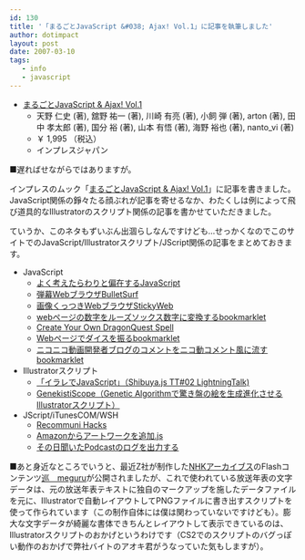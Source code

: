 ```yaml
---
id: 130
title: '「まるごとJavaScript &#038; Ajax! Vol.1」に記事を執筆しました'
author: dotimpact
layout: post
date: 2007-03-10
tags:
   - info
   - javascript
---
```

  * [まるごとJavaScript & Ajax! Vol.1][1] 
      * 天野 仁史 (著), 舘野 祐一 (著), 川崎 有亮 (著), 小飼 弾 (著), arton (著), 田中 孝太郎 (著), 国分 裕 (著), 山本 有悟 (著), 海野 裕也 (著), nanto_vi (著) 
      * ￥ 1,995 （税込）
      * インプレスジャパン 

■遅ればせながらではありますが。

インプレスのムック「[まるごとJavaScript & Ajax! Vol.1][2]」に記事を書きました。JavaScript関係の錚々たる顔ぶれが記事を寄せるなか、わたくしは例によって飛び道具的なIllustratorのスクリプト関係の記事を書かせていただきました。

ていうか、このネタもずいぶん出涸らしなんですけども…せっかくなのでこのサイトでのJavaScript/Illustratorスクリプト/JScript関係の記事をまとめておきます。

  * JavaScript 
      * [よく考えたらわりと偏在するJavaScript][3]
      * [弾幕WebブラウザBulletSurf][4]
      * [画像くっつきWebブラウザStickyWeb][5]
      * [webページの数字をルーズソックス数字に変換するbookmarklet][6]
      * [Create Your Own DragonQuest Spell][7]
      * [Webページでダイスを振るbookmarklet][8]
      * [ニコニコ動画開発者ブログのコメントをニコ動コメント風に流すbookmarklet][9]
  * Illustratorスクリプト 
      * [「イラレでJavaScript」（Shibuya.js TT#02 LightningTalk)][10]
      * [GenekistiScope（Genetic Algorithmで驚き盤の絵を生成進化させるIllustratorスクリプト）][11]
  * JScript/iTunesCOM/WSH 
      * [Recommuni Hacks][12]
      * [Amazonからアートワークを追加.js][13]
      * [その日聞いたPodcastのログを出力する][14]

■あと身近なところでいうと、最近Z社が制作した[NHKアーカイブス][15]のFlashコンテンツ[巡　meguru][16]が公開されましたが、これで使われている放送年表の文字データは、元の放送年表テキストに独自のマークアップを施したデータファイルを元に、Illustratorで自動レイアウトしてPNGファイルに書き出すスクリプトを使って作られています（この制作自体には僕は関わっていないですけども）。膨大な文字データが綺麗な書体できちんとレイアウトして表示できているのは、Illustratorスクリプトのおかげというわけです（CS2でのスクリプトのバグっぽい動作のおかげで弊社バイトのアオキ君がうなっていた気もしますが）。

 [1]: http://www.amazon.co.jp/exec/obidos/ASIN/4844323644/ref=nosim/saisoku-22
 [2]: http://www.amazon.co.jp/exec/obidos/ASIN/4844323644/ref=nosim/
 [3]: http://realtimemachine.sakura.ne.jp/collisions/study/javascript/JavascriptAnyWhere.html
 [4]: http://collisions.dotimpac.to/works/web/bulletSurf.html
 [5]: http://collisions.dotimpac.to/works/web/stickyWeb.html
 [6]: http://realtimemachine.sakura.ne.jp/collisions/study/betsuyaku.html
 [7]: http://realtimemachine.sakura.ne.jp/collisions/works/web/dqspell.html
 [8]: http://realtimemachine.sakura.ne.jp/collisions/works/web/dice.html
 [9]: http://realtimemachine.sakura.ne.jp/collisions/works/web/nicocomment.html
 [10]: http://realtimemachine.sakura.ne.jp/collisions/text/presentation/shibuyajsTT02.html
 [11]: http://processing.dotimpac.to/?sample%2FJavaScript%2FaiGeneScope
 [12]: http://realtimemachine.sakura.ne.jp/collisions/project/RecommuniHacks.html
 [13]: http://realtimemachine.sakura.ne.jp/collisions/works/tool/AddArtworkfromAmazon.html
 [14]: http://realtimemachine.sakura.ne.jp/collisions/works/tool/Podcastlog.html
 [15]: http://www.nhk.or.jp/archives/
 [16]: http://archives.nhk.or.jp/chronicle/meguru/

